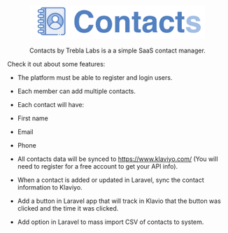 <p align="center"><img src="https://raw.githubusercontent.com/GuilhermeAlbert/contacts/master/public/website/images/contacts.png" width="400"></p>

<p align="center">
Contacts by Trebla Labs is a a simple SaaS contact manager.
</p>

 Check it out about some features:

- The platform must be able to register and login users.

- Each member can add multiple contacts.

- Each contact will have:

- First name
- Email
- Phone

- All contacts data will be synced to https://www.klaviyo.com/ (You will need to register for a free account to get your API info).

-   When a contact is added or updated in Laravel, sync the contact information to Klaviyo.

-   Add a button in Laravel app that will track in Klavio that the button was clicked and the time it was clicked.

-   Add option in Laravel to mass import CSV of contacts to system.
